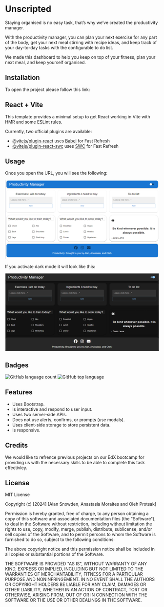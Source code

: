 # Unscripted

Staying organised is no easy task, that’s why we’ve created the productivity manager.

With the productivity manager, you can plan your next exercise for any part of the body, get your next meal stirring with recipe ideas, and keep track of your day-to-day tasks with the configurable to do list.

We made this dashboard to help you keep on top of your fitness, plan your next meal, and keep yourself organised.

## Installation

To open the project please follow this link: 

## React + Vite

This template provides a minimal setup to get React working in Vite with HMR and some ESLint rules.

Currently, two official plugins are available:

- [@vitejs/plugin-react](https://github.com/vitejs/vite-plugin-react/blob/main/packages/plugin-react/README.md) uses [Babel](https://babeljs.io/) for Fast Refresh
- [@vitejs/plugin-react-swc](https://github.com/vitejs/vite-plugin-react-swc) uses [SWC](https://swc.rs/) for Fast Refresh

## Usage 

Once you open the URL, you will see the following: 

![This is the first thing you will see after opening the website](Assets/Images/Light.png)

If you activate dark mode it will look like this:

![This is how dark mode looks](Assets/Images/Dark.png)


## Badges

![GitHub language count](https://img.shields.io/github/languages/count/anamorai/Unscripted)
![GitHub top language](https://img.shields.io/github/languages/top/anamorai/Unscripted)

## Features

* Uses Bootstrap.
* Is interactive and respond to user input.
* Uses  two server-side APIs.
* Does not use alerts, confirms, or prompts (use modals).
* Uses client-side storage to store persistent data.
* Is responsive.

## Credits

We would like to refrence previous projects on our EdX bootcamp for providing us with the necessary skills to be able to complete this task effectivley. 

## License

MIT License

Copyright (c) [2024] [Alan Snowden, Anastasia Moraites and Oleh Protsak]

Permission is hereby granted, free of charge, to any person obtaining a copy
of this software and associated documentation files (the "Software"), to deal
in the Software without restriction, including without limitation the rights
to use, copy, modify, merge, publish, distribute, sublicense, and/or sell
copies of the Software, and to permit persons to whom the Software is
furnished to do so, subject to the following conditions:

The above copyright notice and this permission notice shall be included in all
copies or substantial portions of the Software.

THE SOFTWARE IS PROVIDED "AS IS", WITHOUT WARRANTY OF ANY KIND, EXPRESS OR
IMPLIED, INCLUDING BUT NOT LIMITED TO THE WARRANTIES OF MERCHANTABILITY,
FITNESS FOR A PARTICULAR PURPOSE AND NONINFRINGEMENT. IN NO EVENT SHALL THE
AUTHORS OR COPYRIGHT HOLDERS BE LIABLE FOR ANY CLAIM, DAMAGES OR OTHER
LIABILITY, WHETHER IN AN ACTION OF CONTRACT, TORT OR OTHERWISE, ARISING FROM,
OUT OF OR IN CONNECTION WITH THE SOFTWARE OR THE USE OR OTHER DEALINGS IN THE
SOFTWARE.